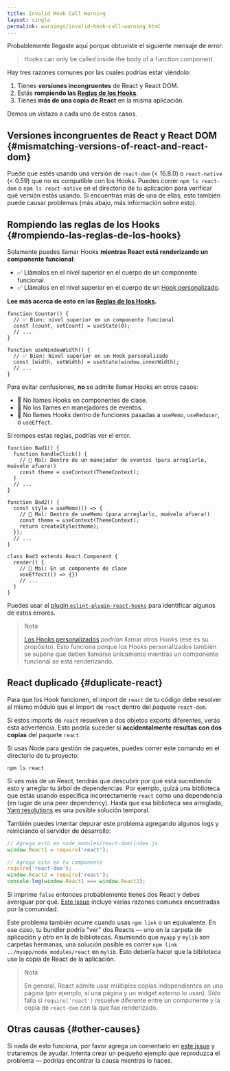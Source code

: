 ```yaml
---
title: Invalid Hook Call Warning
layout: single
permalink: warnings/invalid-hook-call-warning.html
---
```


Probablemente llegaste aquí porque obtuviste el siguiente mensaje de error:

 > Hooks can only be called inside the body of a function component.

Hay tres razones comunes por las cuales podrías estar viéndolo:

1. Tienes **versiones incongruentes** de React y React DOM.
2. Estás **rompiendo las [Reglas de los Hooks](/docs/hooks-rules.html)**.
3. Tienes **más de una copia de React** en la misma aplicación.

Demos un vistazo a cada uno de estos casos.

## Versiones incongruentes de React y React DOM {#mismatching-versions-of-react-and-react-dom}

Puede que estés usando una versión de `react-dom` (< 16.8.0) o `react-native` (< 0.59) que no es compatible con los Hooks. Puedes correr `npm ls react-dom` o `npm ls react-native` en el directorio de tu aplicación para verificar qué versión estás usando. Si encuentras más de una de ellas, esto también puede causar problemas (más abajo, más información sobre esto).

## Rompiendo las reglas de los Hooks {#rompiendo-las-reglas-de-los-hooks}

Solamente puedes llamar Hooks **mientras React está renderizando un componente funcional**:

* ✅ Llámalos en el nivel superior en el cuerpo de un componente funcional.
* ✅ Llámalos en el nivel superior en el cuerpo de un [Hook personalizado](/docs/hooks-custom.html).

**Lee más acerca de esto en las [Reglas de los Hooks](/docs/hooks-rules.html).**

```js{2-3,8-9}
function Counter() {
  // ✅ Bien: nivel superior en un componente funcional
  const [count, setCount] = useState(0);
  // ...
}

function useWindowWidth() {
  // ✅ Bien: Nivel superior en un Hook personalizado
  const [width, setWidth] = useState(window.innerWidth);
  // ...
}
```

Para evitar confusiones, **no** se admite llamar Hooks en otros casos:

* 🔴 No llames Hooks en componentes de clase.
* 🔴 No los llames en manejadores de eventos.
* 🔴 No llames Hooks dentro de funciones pasadas a `useMemo`, `useReducer`, o `useEffect`.

Si rompes estas reglas, podrías ver el error.

```js{3-4,11-12,20-21}
function Bad1() {
  function handleClick() {
    // 🔴 Mal: Dentro de un manejador de eventos (para arreglarlo, muévelo afuera!)
    const theme = useContext(ThemeContext);
  }
  // ...
}

function Bad2() {
  const style = useMemo(() => {
    // 🔴 Mal: Dentro de useMemo (para arreglarlo, muévelo afuera!)
    const theme = useContext(ThemeContext);
    return createStyle(theme);
  });
  // ...
}

class Bad3 extends React.Component {
  render() {
    // 🔴 Mal: En un componente de clase
    useEffect(() => {})
    // ...
  }
}
```

Puedes usar el [plugin `eslint-plugin-react-hooks`](https://www.npmjs.com/package/eslint-plugin-react-hooks) para identificar algunos de estos errores.

>Nota
>
>[Los Hooks personalizados](/docs/hooks-custom.html) *podrían* llamar otros Hooks (ese es su propósito). Esto funciona porque los Hooks personalizados también se supone que deben llamarse únicamente mientras un componente funcional se está renderizando.


## React duplicado {#duplicate-react}

Para que los Hook funcionen, el import de `react` de tu código debe resolver al mismo módulo que el import de `react` dentro del paquete `react-dom`.

Si estos imports de `react` resuelven a dos objetos exports diferentes, verás esta advertencia. Esto podría suceder si **accidentalmente resultas con dos copias** del paquete `react`.

Si usas Node para gestión de paquetes, puedes correr este comando en el directorio de tu proyecto:

    npm ls react

Si ves más de un React, tendrás que descubrir por qué está sucediendo esto y arreglar tu árbol de dependencias. Por ejemplo, quizá una biblioteca que estás usando especifica incorrectamente `react` como una dependencia (en lugar de una peer dependency). Hasta que esa biblioteca sea arreglada, [Yarn resolutions](https://yarnpkg.com/lang/en/docs/selective-version-resolutions/) es una posible solución temporal.

También puedes intentar depurar este problema agregando algunos logs y reiniciando el servidor de desarrollo:

```js
// Agrega esto en node_modules/react-dom/index.js
window.React1 = require('react');

// Agrega esto en tu componente
require('react-dom');
window.React2 = require('react');
console.log(window.React1 === window.React2);
```

Si imprime `false` entonces probablemente tienes dos React y debes averiguar por qué. [Este issue](https://github.com/facebook/react/issues/13991) incluye varias razones comunes encontradas por la comunidad.

Este problema también ocurre cuando usas `npm link` o un equivalente. En ese caso, tu bundler podría "ver" dos Reacts — uno en la carpeta de aplicación y otro en la de bibliotecas. Asumiendo que `myapp` y `mylib` son carpetas hermanas, una solución posible es correr `npm link ../myapp/node_modules/react` en `mylib`. Esto debería hacer que la biblioteca use la copia de React de la aplicación.

>Nota
>
>En general, React admite usar múltiples copias independientes en una página (por ejemplo, si una página y un widget externo lo usan). Sólo falla si `require('react')` resuelve diferente entre un componente y la copia de `react-dom` con la que fue renderizado.

## Otras causas {#other-causes}

Si nada de esto funciona, por favor agrega un comentario en [este issue](https://github.com/facebook/react/issues/13991) y trataremos de ayudar. Intenta crear un pequeño ejemplo que reproduzca el problema — podrías encontrar la causa mientras lo haces.
